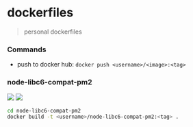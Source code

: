 # dockerfiles
> personal dockerfiles

### Commands

- push to docker hub: `docker push <username>/<image>:<tag>`

### node-libc6-compat-pm2 
[![](https://images.microbadger.com/badges/version/ajgrande924/node-libc6-compat-pm2:10.svg)](https://microbadger.com/images/ajgrande924/node-libc6-compat-pm2:10 "Get your own version badge on microbadger.com") [![](https://images.microbadger.com/badges/image/ajgrande924/node-libc6-compat-pm2:10.svg)](https://microbadger.com/images/ajgrande924/node-libc6-compat-pm2:10 "Get your own image badge on microbadger.com")

```sh
cd node-libc6-compat-pm2
docker build -t <username>/node-libc6-compat-pm2:<tag> .
```
